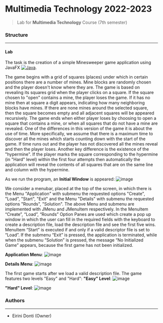 # Multimedia Technology 2022-2023
> Lab for **Multimedia Technology** Course (7th semester)

### Structure
---

#### Lab

The task is the creation of a simple Minesweeper game application using JavaFX [![Java](https://img.shields.io/badge/java-%23ED8B00.svg?style=for-the-badge&logo=openjdk&logoColor=white)](https://www.java.com).

The game begins with a grid of squares (places) under which in certain positions there are a number of mines. Mine blocks are randomly chosen and the player doesn't know where they are. The game is based on revealing its squares grid when the player clicks on a square. If the square chosen to "open" contains a mine, the player loses the game. If it has no mine then at square a digit appears, indicating how many neighboring blocks have mines. If there are none mines around the selected square, then the square becomes empty and all adjacent squares will be appeared recursively. The game ends when either player loses by choosing to open a square that contains a mine, or when all squares that do not have a mine are revealed. One of the differences in this version of the game it is about the use of time. More specifically, we assume that there is a maximum time to discover all the mines which starts counting down with the start of the game. If time runs out and the player has not discovered all the mines reveal and then the player loses. Another key difference is the existence of the "hypermine". Ιf the player marks the square corresponding to the hypermine (in "Hard" level) within the first four attempts then automatically the application will reveal the contents of all squares that are on the same line and column with the hypermine.

As we run the program, an **Initial Window** is appeared:
![image](https://github.com/eirinidonti/ECE-NTUA/assets/61821015/e2d8bf93-b637-4611-a9c1-9131a16bb1cc)

We consider a menubar, placed at the top of the screen, in which there is the Menu "Application" with submenu the requested options "Create", "Load", "Start", "Exit" and the Menu "Details" with submenu the requested options "Rounds", "Solution". The above Menu and submenu are implemented with JMenu and JMenuItem respectively. In the MenuItem “Create”, “Load”, “Rounds” Option Panes are used which create a pop up window in which the user can fill in the required fields with the keyboard to create a description file, load the description file and see the first five wins. MenuItem “Start” is executed if and only if a valid descriptor file is set to “Load”. If the submenu “Exit” is pressed, the application is terminated, while when the submenu “Solution” is pressed, the message “No Initialized Game” appears, because the first game has not been initialized.

**Application Menu**:
![image](https://github.com/eirinidonti/ECE-NTUA/assets/61821015/8a4afe70-3566-46e6-a0e7-20c8fc06a992)

**Details Menu**:
![image](https://github.com/eirinidonti/ECE-NTUA/assets/61821015/7fa541f7-013d-4c28-87f7-c692e8fe5d28)

The first game starts after we load a valid description file. The game features two levels "Easy" and "Hard":
**"Easy" Level**:
![image](https://github.com/eirinidonti/ECE-NTUA/assets/61821015/092eed1f-4c11-4236-b293-50bb4508d42d)

**"Hard" Level**:
![image](https://github.com/eirinidonti/ECE-NTUA/assets/61821015/b00f5356-1df5-4da3-8c3e-df4ce35c7750)

### Authors
---

- Eirini Donti (Owner)

<!-- ### License
--- -->
